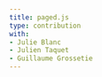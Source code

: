 ```yaml
---
title: paged.js
type: contribution
with:
- Julie Blanc
- Julien Taquet
- Guillaume Grossetie
---
```

